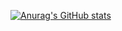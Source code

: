 [![Anurag's GitHub stats](https://github-readme-stats.vercel.app/api?username=anuraghazra)](https://github.com/vangona/github-readme-stats)
